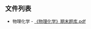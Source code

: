 

## 文件列表

  - 物理化学
        - [《物理化学》期末题库.pdf](https://github.com/bjut-swift/BJUT-Helper/raw/master/./%E7%89%A9%E7%90%86%E5%8C%96%E5%AD%A6/%E3%80%8A%E7%89%A9%E7%90%86%E5%8C%96%E5%AD%A6%E3%80%8B%E6%9C%9F%E6%9C%AB%E9%A2%98%E5%BA%93.pdf)
